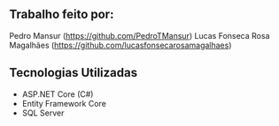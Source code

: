 ## Trabalho feito por:
Pedro Mansur (https://github.com/PedroTMansur)
Lucas Fonseca Rosa Magalhães (https://github.com/lucasfonsecarosamagalhaes)

## Tecnologias Utilizadas

- ASP.NET Core (C#)
- Entity Framework Core
- SQL Server
